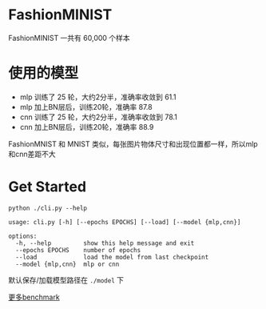 # FashionMINIST

FashionMINIST 一共有  60,000 个样本

# 使用的模型

- mlp 训练了 25 轮，大约2分半，准确率收敛到 61.1
- mlp 加上BN层后，训练20轮，准确率 87.8
- cnn 训练了 25 轮，大约2分半，准确率收敛到 78.1
- cnn 加上BN层后，训练20轮，准确率 88.9

FashionMNIST 和 MNIST 类似，每张图片物体尺寸和出现位置都一样，所以mlp和cnn差距不大

# Get Started

```shell
python ./cli.py --help
```

```
usage: cli.py [-h] [--epochs EPOCHS] [--load] [--model {mlp,cnn}]

options:
  -h, --help         show this help message and exit
  --epochs EPOCHS    number of epochs
  --load             load the model from last checkpoint
  --model {mlp,cnn}  mlp or cnn
```

默认保存/加载模型路径在 `./model` 下

[更多benchmark](http://fashion-mnist.s3-website.eu-central-1.amazonaws.com/#)